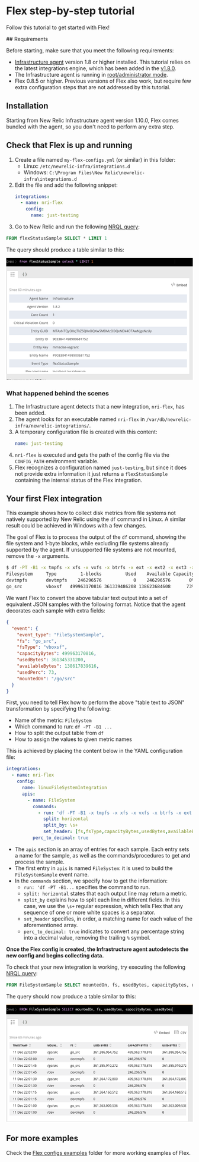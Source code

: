 # Flex step-by-step tutorial

Follow this tutorial to get started with Flex!

## Requirements

Before starting, make sure that you meet the following requirements: 

* [Infrastructure agent](https://docs.newrelic.com/docs/infrastructure/install-configure-manage-infrastructure) version 1.8 or higher installed. This tutorial relies on the latest integrations engine, which has been added in the [v1.8.0](https://docs.newrelic.com/docs/integrations/integrations-sdk/file-specifications/integration-configuration-file-specifications-agent-v180).  
* The Infrastructure agent is running in [root/administrator mode](https://docs.newrelic.com/docs/infrastructure/install-configure-infrastructure/linux-installation/linux-agent-running-modes). 
* Flex 0.8.5 or higher. Previous versions of Flex also work, but require few extra configuration steps that are not addressed by this tutorial.

## Installation

Starting from New Relic Infrastructure agent version 1.10.0, Flex comes bundled with the agent, so you don't need to perform any extra step.

## Check that Flex is up and running

1. Create a file named `my-flex-configs.yml` (or similar) in this folder:
    * Linux: `/etc/newrelic-infra/integrations.d`
    * Windows: `C:\Program Files\New Relic\newrelic-infra\integrations.d`
2. Edit the file and add the following snippet:
   ```yaml
   integrations:
     - name: nri-flex
       config:
         name: just-testing
   ```
3. Go to New Relic and run the following [NRQL query](https://docs.newrelic.com/docs/query-data/nrql-new-relic-query-language):

```sql
FROM flexStatusSample SELECT * LIMIT 1
```

The query should produce a table similar to this:

![](./img/basic-table.png)

### What happened behind the scenes

1. The Infrastructure agent detects that a new integration, `nri-flex`, has been added.
2. The agent looks for an executable named `nri-flex` in `/var/db/newrelic-infra/newrelic-integrations/`.
3. A temporary configuration file is created with this content:
   ```yaml
   name: just-testing
   ```
4. `nri-flex` is executed and gets the path of the config file via the `CONFIG_PATH` environment variable.
5. Flex recognizes a configuration named `just-testing`, but since it does not provide extra information it just returns a `flexStatusSample` containing the internal status of the Flex integration.

## Your first Flex integration

This example shows how to collect disk metrics from file systems not natively supported by New Relic using the `df` command in Linux. A similar result could be achieved in Windows with a few changes.

The goal of Flex is to process the output of the `df` command, showing the file system and 1-byte blocks, while excluding file systems already supported by the agent. If unsupported file systems are not mounted, remove the `-x` arguments.

```bash
$ df -PT -B1 -x tmpfs -x xfs -x vxfs -x btrfs -x ext -x ext2 -x ext3 -x ext4
Filesystem     Type         1-blocks         Used    Available Capacity Mounted on
devtmpfs       devtmpfs    246296576            0    246296576       0% /dev
go_src         vboxsf   499963170816 361339486208 138623684608      73% /go/src
``` 

We want Flex to convert the above tabular text output into a set of equivalent JSON samples with the following format. Notice that the agent decorates each sample with extra fields:

```json
{
  "event": {
    "event_type": "FileSystemSample",
    "fs": "go_src",
    "fsType": "vboxsf",
    "capacityBytes": 499963170816,
    "usedBytes": 361345331200,
    "availableBytes": 138617839616,
    "usedPerc": 73,
    "mountedOn": "/go/src"
  }
}
```

First, you need to tell Flex how to perform the above "table text to JSON" transformation by specifying the following:

- Name of the metric: `FileSystem`
- Which command to run: `df -PT -B1 ...`
- How to split the output table from `df`
- How to assign the values to given metric names

This is achieved by placing the content below in the YAML configuration file:

```yaml
integrations:
  - name: nri-flex
    config:
      name: linuxFileSystemIntegration
      apis:
        - name: FileSystem
          commands:
            - run: 'df -PT -B1 -x tmpfs -x xfs -x vxfs -x btrfs -x ext -x ext2 -x ext3 -x ext4'
              split: horizontal
              split_by: \s+
              set_header: [fs,fsType,capacityBytes,usedBytes,availableBytes,usedPerc,mountedOn]
          perc_to_decimal: true
```

- The `apis` section is an array of entries for each sample. Each entry sets a name for the sample, as well as the commands/procedures to get and process the sample.
- The first entry in `apis` is named `FileSystem`: it is used to build the `FileSystemSample` event name.
- In the `commands` section, we specify how to get the information:
    - `run: 'df -PT -B1...` specifies the command to run.
    - `split: horizontal` states that each output line may return a metric.
    - `split_by` explains how to split each line in different fields. In this case, we use the `\s+` regular expression, which tells Flex that any sequence of one or more white spaces is a separator.
    - `set_header` specifies, in order, a matching name for each value of the aforementioned array.
    - `perc_to_decimal: true` indicates to convert any percentage string into a decimal value, removing the trailing `%` symbol.

**Once the Flex config is created, the Infrastructure agent autodetects the new config and begins collecting data.**

To check that your new integration is working, try executing the following [NRQL query](https://docs.newrelic.com/docs/query-data/nrql-new-relic-query-language):

```sql
FROM FileSystemSample SELECT mountedOn, fs, usedBytes, capacityBytes, usedBytes
```

The query should now produce a table similar to this:

![](./img/basic-filesystem.png)

## For more examples

Check the [Flex configs examples](../examples/flexConfigs) folder for more working examples of Flex.
